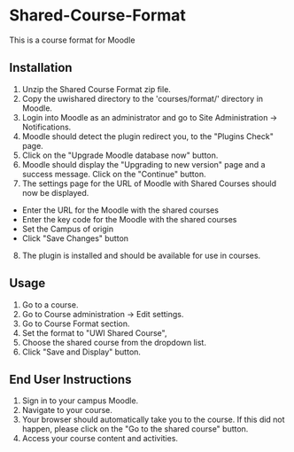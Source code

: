 # Shared-Course-Format

This is a course format for Moodle

## Installation

1. Unzip the Shared Course Format zip file.
2. Copy the uwishared directory to the 'courses/format/' directory in Moodle.
3. Login into Moodle as an administrator and go to Site Administration -> Notifications.
4. Moodle should detect the plugin redirect you, to the "Plugins Check" page.
5. Click on the "Upgrade Moodle database now" button.
6. Moodle should display the "Upgrading to new version" page and a success message. Click on the "Continue" button.
7. The settings page for the URL of Moodle with Shared Courses should now be displayed. 
  - Enter the URL for the Moodle with the shared courses
  - Enter the key code for the Moodle with the shared courses
  - Set the Campus of origin
  - Click "Save Changes" button
8. The plugin is installed and should be available for use in courses.

## Usage
1. Go to a course.
2. Go to Course administration -> Edit settings.
3. Go to Course Format section.
4. Set the format to "UWI Shared Course",
5. Choose the shared course from the dropdown list.
6. Click "Save and Display" button.


## End User Instructions
1. Sign in to your campus Moodle.
2. Navigate to your course.
3. Your browser should automatically take you to the course. If this did not happen, please click on the "Go to the shared course" button.
4. Access your course content and activities.
